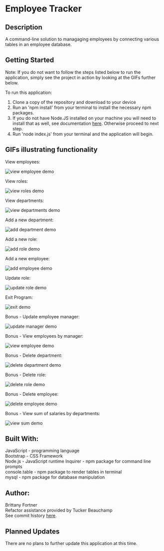 # Employee Tracker

## Description

A command-line solution to managaging employees by connecting various tables in an employee database.

## Getting Started

Note: If you do not want to follow the steps listed below to run the application, simply see the project in action by looking at the GIFs further below. <br>

To run this application: <br>

1. Clone a copy of the repository and download to your device<br>
2. Run an 'npm install' from your terminal to install the necessary npm packages. <br>
3. If you do not have Node.JS installed on your machine you will need to install that as well, see documentation [here](https://nodejs.org/en/download/). Otherwise proceed to next step. <br>
4. Run 'node index.js' from your terminal and the application will begin.

## GIFs illustrating functionality

View employees:

![view employee demo](assets/view-employees.gif)

View roles:

![view roles demo](assets/view-roles.gif)

View departments:

![view departments demo](assets/view-departments.gif)

Add a new department:

![add department demo](assets/add-view-department.gif)

Add a new role:

![add role demo](assets/add-view-role.gif)

Add a new employee:

![add employee demo](assets/add-view-employee.gif)

Update role:

![update role demo](assets/update-role.gif)

Exit Program:

![exit demo](assets/exit-program.gif)

Bonus - Update employee manager:

![update manager demo](assets/update-manager.gif)

Bonus - View employees by manager:

![view employee demo](assets/by-manager.gif)

Bonus - Delete department:

![delete department demo](assets/del-dept.gif)

Bonus - Delete role:

![delete role demo](assets/del-role.gif)

Bonus - Delete employee:

![delete employee demo](assets/del-emp.gif)

Bonus - View sum of salaries by departments:

![view sum demo](assets/show-budget.gif)

## Built With:

JavaScript - programming language <br>
Bootstrap - CSS Framework <br>
Node.js - JavaScript runtime
Inquirer - npm package for command line prompts <br>
console.table - npm package to render tables in terminal <br>
mysql - npm package for database manipulation <br>

## Author:

Brittany Fortner <br>
Refactor assistance provided by Tucker Beauchamp <br>
See commit history [here](https://github.com/bfeliz/employee-tracker/graphs/contributors).

## Planned Updates

There are no plans to further update this application at this time.
